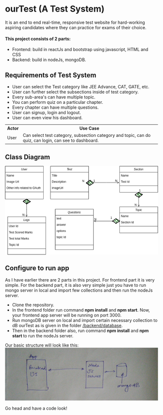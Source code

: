 # ourTest (A Test System)

It is an end to end real-time, responsive test website for 
hard-working aspiring candidates where they can practice for
exams of their choice.

#### This project consists of 2 parts:
- Frontend: build in reactJs and bootstrap using javascript, HTML
 and CSS
- Backend: build in nodeJs, mongoDB.

## Requirements of Test System
- User can select the Test category like JEE Advance, CAT, GATE, etc.
- User can further select the subsections inside of test category.
- Every sub-area's can have multiple topic.
- You can perform quiz on a particular chapter.
- Every chapter can have multiple questions.
- User can signup, login and logout.
- User can even view his dashboard.

<table style="width: 100%">
    <tr>
        <th>Actor</th>
        <th>Use Case</th>
    </tr>
    <tr>
        <td>User</td>
        <td>
            Can select test category, subsection category and topic,
            can do quiz, can login, can see to dashboard.
        </td>
    </tr>
</table>

## Class Diagram
![alt text](images/classDig.png)

## Configure to run app
As I have earlier there are 2 parts in this project. For frontend
part it is very simple. For the backend part, it is also very 
simple just you have to run mongo server in local and import 
few collections and then run the nodeJs server.

- Clone the repository.
- In the frontend folder run command <b>npm install</b> and 
<b>npm start</b>. 
Now, your frontend app server will be running on port 3000.
- Run mongoDB server on local and import certain necessary 
collection to dB ourTest as is given in the folder 
<a href="/backend/database">/backend/database</a>.
- Then in the backend folder also, run command <b>npm install</b> and <b>npm start </b> 
to run the nodeJs server.

Our basic structure will look like this:
![alt text](images/flowDig.jpeg)

Go head and have a code look!


